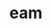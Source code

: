 ---
title: eam
meaning: her (accusative)
ch: 7
pos: pronoun
abbgender: f.
abbgender2: fem.
gender: feminine
---